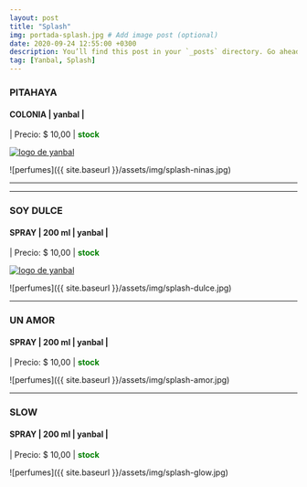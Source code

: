 ```yaml
---
layout: post
title: "Splash"
img: portada-splash.jpg # Add image post (optional)
date: 2020-09-24 12:55:00 +0300
description: You’ll find this post in your `_posts` directory. Go ahead and edit it and re-build the site to see your changes. # Add post description (optional)
tag: [Yanbal, Splash]
---
```

### PITAHAYA
#### COLONIA  | yanbal  |
| Precio: $ 10,00  | <b style='color:green'> stock </b>


[logo]: https://raw.githubusercontent.com/Betty-C/bef/gh-pages/assets/img/linkw.jpg
[whats]: https://api.whatsapp.com/send?phone=593995957267&text=Me%20interesa%20este%20producto%20-%3E%20Colonia%20pitahaya%20-%20yanbal "clic para abrir chat de whatsapp"
[![logo de yanbal][logo]][whats]


![perfumes]({{ site.baseurl }}/assets/img/splash-ninas.jpg)
* * *
* * *
### SOY DULCE
#### SPRAY  |  200 ml  | yanbal  |
| Precio: $ 10,00  | <b style='color:green'> stock </b>

[logo]: https://raw.githubusercontent.com/Betty-C/bef/gh-pages/assets/img/linkw.jpg
[whats]: https://api.whatsapp.com/send?phone=593995957267&text=Me%20interesa%20este%20producto%20-%3E%20Spray%20Soy%20dulce%20-%20yanbal "clic para abrir chat de whatsapp"
[![logo de yanbal][logo]][whats]

![perfumes]({{ site.baseurl }}/assets/img/splash-dulce.jpg)
* * *
### UN AMOR
#### SPRAY  | 200 ml  | yanbal  |
| Precio: $ 10,00  | <b style='color:green'> stock </b>

![perfumes]({{ site.baseurl }}/assets/img/splash-amor.jpg)
* * *
### SLOW
#### SPRAY  | 200 ml  | yanbal  |
| Precio: $ 10,00  | <b style='color:green'> stock </b>

![perfumes]({{ site.baseurl }}/assets/img/splash-glow.jpg)

